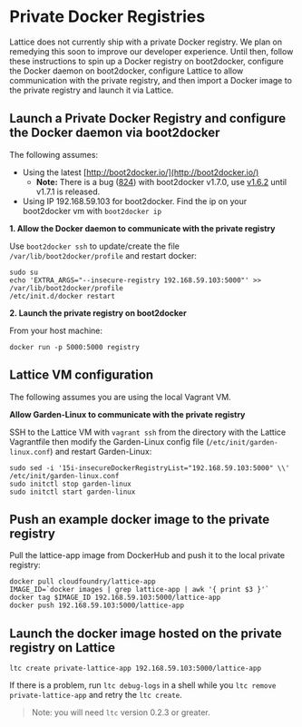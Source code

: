 # Private Docker Registries

Lattice does not currently ship with a private Docker registry.  We plan on remedying this soon to improve our developer experience.  Until then, follow these instructions to spin up a Docker registry on boot2docker, configure the Docker daemon on boot2docker, configure Lattice to allow communication with the private registry, and then import a Docker image to the private registry and launch it via Lattice.

## Launch a Private Docker Registry and configure the Docker daemon via boot2docker

The following assumes:

* Using the latest [http://boot2docker.io/](http://boot2docker.io/)
  * **Note:** There is a bug ([824](https://github.com/boot2docker/boot2docker/issues/824)) with boot2docker v1.7.0, use [v1.6.2](https://github.com/boot2docker/boot2docker/releases/tag/v1.6.2) until v1.7.1 is released.
* Using IP 192.168.59.103 for boot2docker. Find the ip on your boot2docker vm with `boot2docker ip`

**1. Allow the Docker daemon to communicate with the private registry**

Use `boot2docker ssh` to update/create the file `/var/lib/boot2docker/profile` and restart docker:

    sudo su
    echo 'EXTRA_ARGS="--insecure-registry 192.168.59.103:5000"' >> /var/lib/boot2docker/profile
    /etc/init.d/docker restart

**2. Launch the private registry on boot2docker**

From your host machine:

    docker run -p 5000:5000 registry

## Lattice VM configuration

The following assumes you are using the local Vagrant VM.

**Allow Garden-Linux to communicate with the private registry**

SSH to the Lattice VM with `vagrant ssh` from the directory with the Lattice Vagrantfile then modify the Garden-Linux config file (`/etc/init/garden-linux.conf`) and restart Garden-Linux:

    sudo sed -i '15i-insecureDockerRegistryList="192.168.59.103:5000" \\' /etc/init/garden-linux.conf
    sudo initctl stop garden-linux
    sudo initctl start garden-linux

## Push an example docker image to the private registry

Pull the lattice-app image from DockerHub and push it to the local private registry:

    docker pull cloudfoundry/lattice-app
    IMAGE_ID=`docker images | grep lattice-app | awk '{ print $3 }'`
    docker tag $IMAGE_ID 192.168.59.103:5000/lattice-app
    docker push 192.168.59.103:5000/lattice-app

## Launch the docker image hosted on the private registry on Lattice

    ltc create private-lattice-app 192.168.59.103:5000/lattice-app

If there is a problem, run `ltc debug-logs` in a shell while you `ltc remove private-lattice-app` and retry the `ltc create`.

> Note: you will need `ltc` version 0.2.3 or greater.
